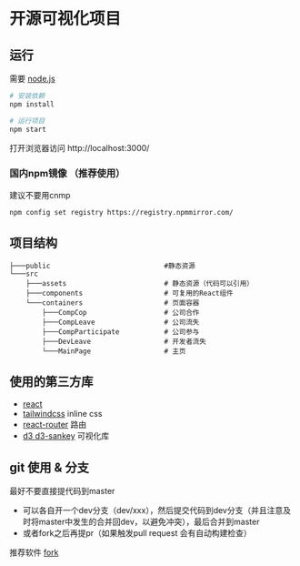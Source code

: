 # 开源可视化项目

## 运行
需要 [node.js](https://nodejs.org/zh-cn/)

```bash
# 安装依赖
npm install 

# 运行项目
npm start
```

打开浏览器访问 http://localhost:3000/

### 国内npm镜像 （推荐使用）

建议不要用cnmp
```bash
npm config set registry https://registry.npmmirror.com/ 
```


## 项目结构

```
├───public                            #静态资源               
└───src
    ├───assets                        # 静态资源（代码可以引用）
    ├───components                    # 可复用的React组件
    └───containers                    # 页面容器
        ├───CompCop                   # 公司合作
        ├───CompLeave                 # 公司流失
        ├───CompParticipate           # 公司参与
        ├───DevLeave                  # 开发者流失
        └───MainPage                  # 主页

```

## 使用的第三方库
- [react](https://zh-hans.reactjs.org/)
- [tailwindcss](https://tailwindcss.com/) inline css
- [react-router](https://reactrouter.com/) 路由
- [d3 d3-sankey](https://d3js.org/) 可视化库
## git 使用 & 分支

最好不要直接提代码到master
- 可以各自开一个dev分支（dev/xxx），然后提交代码到dev分支（并且注意及时将master中发生的合并回dev，以避免冲突），最后合并到master
- 或者fork之后再提pr（如果触发pull request 会有自动构建检查）

推荐软件 [fork](https://git-fork.com/)


